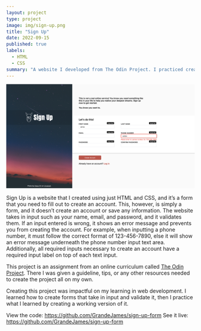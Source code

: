 ```yaml
---
layout: project
type: project
image: img/sign-up.png
title: "Sign Up"
date: 2022-09-15
published: true
labels:
  - HTML
  - CSS
summary: "A website I developed from The Odin Project. I practiced creating forms and validating forms using HTML and CSS."
---
```


<img class="img-fluid" src="../img/sign-up-full.png">

Sign Up is a website that I created using just HTML and CSS, and it’s a form that you need to fill out to create an account. This, however, is simply a form, and it doesn’t create an account or save any information. The website takes in input such as your name, email, and password, and it validates them. If an input entered is wrong, it shows an error message and prevents you from creating the account. For example, when inputting a phone number, it must follow the correct format of 123-456-7890, else it will show an error message underneath the phone number input text area. Additionally, all required inputs necessary to create an account have a required input label on top of each text input. 

This project is an assignment from an online curriculum called [The Odin Project](https://www.theodinproject.com/). There I was given a guideline, tips, or any other resources needed to create the project all on my own.

Creating this project was impactful on my learning in web development. I learned how to create forms that take in input and validate it, then I practice what I learned by creating a working version of it.

View the code: <a href="https://github.com/GrandeJames/sign-up-form">https://github.com/GrandeJames/sign-up-form</a>
See it live: <a href="[https://github.com/GrandeJames/sign-up-form](https://grandejames.github.io/sign-up-form/)">https://github.com/GrandeJames/sign-up-form</a>
